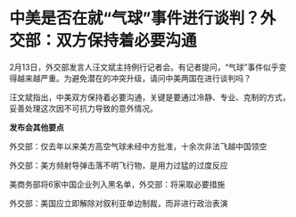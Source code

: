 # 中美是否在就“气球”事件进行谈判？外交部：双方保持着必要沟通

2月13日，外交部发言人汪文斌主持例行记者会。有记者提问，“气球”事件似乎变得越来越严重。为避免潜在的冲突升级，请问中美两国在进行谈判吗？

汪文斌指出，中美双方保持着必要沟通，关键是要通过冷静、专业、克制的方式，妥善处理这次因不可抗力导致的意外情况。

**发布会其他要点**

外交部：仅去年以来美方高空气球未经中方批准，十余次非法飞越中国领空

外交部：美方频射导弹击落不明飞行物，是用力过猛的过度反应

美商务部将6家中国企业列入黑名单，外交部：将采取必要措施

外交部：美国应立即解除对叙利亚单边制裁，而非进行政治表演

